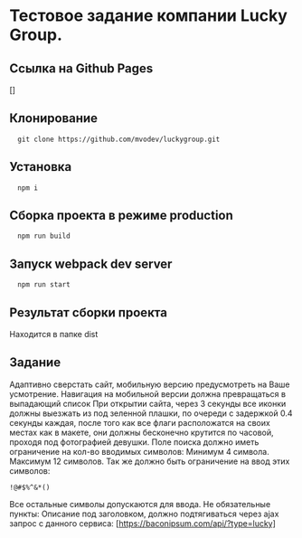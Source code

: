   # Тестовое задание компании Lucky Group.
  ## Ссылка на Github Pages
[]
  ## Клонирование
      git clone https://github.com/mvodev/luckygroup.git
  ## Установка
      npm i
  ## Сборка проекта в режиме production
      npm run build
  ## Запуск webpack dev server
      npm run start
  ## Результат сборки проекта
  Находится в папке dist

  ## Задание
Адаптивно сверстать сайт, мобильную версию предусмотреть на Ваше усмотрение.
Навигация на мобильной версии должна превращаться в выпадающий список
При открытии сайта, через 3 секунды все иконки должны выезжать из под зеленной плашки, по очереди с задержкой 0.4 секунды каждая, после того как все флаги расположатся на своих местах как в макете, они должны бесконечно крутится по часовой, проходя под фотографией девушки.
Поле поиска должно иметь ограничение на кол-во вводимых символов:
Минимум 4  символа.
Максимум 12 символов.
Так же должно быть ограничение на ввод этих символов:
```
!@#$%^&*()
```
Все остальные символы допускаются для ввода.
Не обязательные пункты:
Описание под заголовком, должно подтягиваться через ajax запрос с данного сервиса:
[https://baconipsum.com/api/?type=lucky]